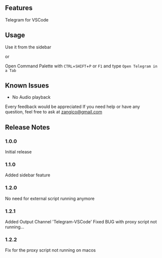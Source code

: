 ## Features

Telegram for VSCode

## Usage

Use it from the sidebar

or

Open Command Palette with `CTRL`+`SHIFT`+`P` or `F1` and type `Open Telegram in a Tab`

## Known Issues
- No Audio playback

Every feedback would be appreciated
If you need help or have any question, feel free to ask at zangico@gmail.com

## Release Notes

### 1.0.0

Initial release

### 1.1.0

Added sidebar feature

### 1.2.0

No need for external script running anymore

### 1.2.1

Added Output Channel 'Telegram-VSCode'
Fixed BUG with proxy script not running...

### 1.2.2

Fix for the proxy script not running on macos